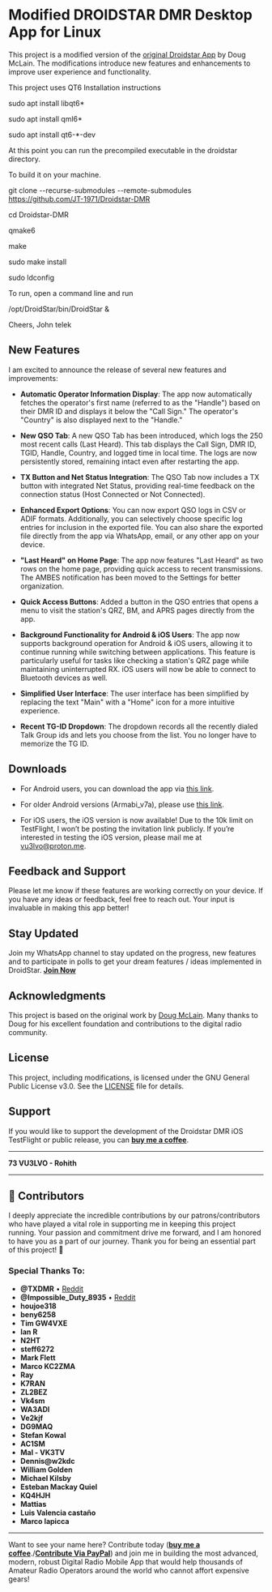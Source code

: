 # Modified DROIDSTAR DMR Desktop App for Linux

This project is a modified version of the [original Droidstar App](https://github.com/nostar/DroidStar) by Doug McLain. The modifications introduce new features and enhancements to improve user experience and functionality.

This project uses QT6
Installation instructions

sudo apt install libqt6*

sudo apt install qml6*

sudo apt install qt6-*-dev

At this point you can run the precompiled executable in the droidstar directory.



To build it on your machine.

git clone --recurse-submodules --remote-submodules https://github.com/JT-1971/Droidstar-DMR

cd Droidstar-DMR

qmake6

make

sudo make install

sudo ldconfig

To run, open a command line and run

/opt/DroidStar/bin/DroidStar &

Cheers, John telek


## New Features

I am excited to announce the release of several new features and improvements:

- **Automatic Operator Information Display**: The app now automatically fetches the operator's first name (referred to as the "Handle") based on their DMR ID and displays it below the "Call Sign." The operator's "Country" is also displayed next to the "Handle."

- **New QSO Tab**: A new QSO Tab has been introduced, which logs the 250 most recent calls (Last Heard). This tab displays the Call Sign, DMR ID, TGID, Handle, Country, and logged time in local time. The logs are now persistently stored, remaining intact even after restarting the app.

- **TX Button and Net Status Integration**: The QSO Tab now includes a TX button with integrated Net Status, providing real-time feedback on the connection status (Host Connected or Not Connected).

- **Enhanced Export Options**: You can now export QSO logs in CSV or ADIF formats. Additionally, you can selectively choose specific log entries for inclusion in the exported file. You can also share the exported file directly from the app via WhatsApp, email, or any other app on your device.

- **"Last Heard" on Home Page**: The app now features "Last Heard" as two rows on the home page, providing quick access to recent transmissions. The AMBES notification has been moved to the Settings for better organization.

- **Quick Access Buttons**: Added a button in the QSO entries that opens a menu to visit the station's QRZ, BM, and APRS pages directly from the app.

- **Background Functionality for Android & iOS Users**: The app now supports background operation for Android & iOS users, allowing it to continue running while switching between applications. This feature is particularly useful for tasks like checking a station's QRZ page while maintaining uninterrupted RX. iOS users will now be able to connect to Bluetooth devices as well.

- **Simplified User Interface**: The user interface has been simplified by replacing the text "Main" with a "Home" icon for a more intuitive experience.

- **Recent TG-ID Dropdown**: The dropdown records all the recently dialed Talk Group ids and lets you choose from the list. You no longer have to memorize the TG ID.

  
## Downloads

- For Android users, you can download the app via [this link](https://inz.to/droidstar-vu3lvo).
- For older Android versions (Armabi_v7a), please use [this link](https://inz.to/droidstar-vu3lvo).

- For iOS users, the iOS version is now available! Due to the 10k limit on TestFlight, I won’t be posting the invitation link publicly. If you’re interested in testing the iOS version, please mail me at vu3lvo@proton.me.

## Feedback and Support

Please let me know if these features are working correctly on your device. If you have any ideas or feedback, feel free to reach out. Your input is invaluable in making this app better!

## Stay Updated
Join my WhatsApp channel to stay updated on the progress, new features and to participate in polls to get your dream features / ideas implemented in DroidStar. [**Join Now**](https://inz.to/BVmSa)

## Acknowledgments

This project is based on the original work by [Doug McLain](https://github.com/nostar/). Many thanks to Doug for his excellent foundation and contributions to the digital radio community.

## License

This project, including modifications, is licensed under the GNU General Public License v3.0. See the [LICENSE](LICENSE) file for details.

## Support

If you would like to support the development of the Droidstar DMR iOS TestFlight or public release, you can **[buy me a coffee](https://buymeacoffee.com/rohithz)**.

---

**73 VU3LVO - Rohith**

---

## 🌟 Contributors

I deeply appreciate the incredible contributions by our patrons/contributors who have played a vital role in supporting me in keeping this project running. Your passion and commitment drive me forward, and I am honored to have you as a part of our journey. Thank you for being an essential part of this project! 🚀

### Special Thanks To:

- **@TXDMR** • [Reddit](https://www.reddit.com/user/TXDMR)
- **@Impossible_Duty_8935** • [Reddit](https://www.reddit.com/user/Impossible_Duty_8935)
- **houjoe318**
- **beny6258**
- **Tim GW4VXE**
- **Ian R**
- **N2HT**
- **steff6272**
- **Mark Flett**
- **Marco KC2ZMA**
- **Ray**
- **K7RAN**
- **ZL2BEZ**
- **Vk4sm**
- **WA3ADI**
- **Ve2kjf**
- **DG9MAQ**
- **Stefan Kowal**
- **AC1SM**
- **Mal - VK3TV**
- **Dennis@w2kdc**
- **William Golden**
- **Michael Kilsby**
- **Esteban Mackay Quiel**
- **KQ4HJH**
- **Mattias**
- **Luis Valencia castaño**
- **Marco Iapicca**


---

Want to see your name here? Contribute today (**[buy me a coffee](https://buymeacoffee.com/rohithz)**./**[Contribute Via PayPal](https://www.paypal.com/ncp/payment/NU89529268M2W)**) and join me in building the most advanced, modern, robust Digital Radio Mobile App that would help thousands of Amateur Radio Operators around the world who cannot affort expensive gears!

